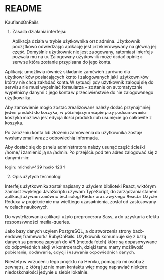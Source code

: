 # README
KauflandOnRails

1) Zasada działania interfejsu

	Aplikacja działa w trybie użytkownika oraz admina.
Użytkownik początkowo odwiedzając aplikację jest przekierowywany na główną jej część.
Domyślnie użytkownik nie jest zalogowany, natomiast interfejs pozwala mu na to.
Zalogowany użytkownik może dodać opinię o serwise która zostanie przypisana do jego konta.

Aplikacja umożliwia również składanie zamówień zarówno dla użytkowników posiadających konto i zalogowanych jak i użytkowników którzy nie chcą zakładać konta. W sytuacji gdy użytkownik zaloguj się do serwisu nie musi wypełniać formularza – zostanie on automatycznie wypełniony danymi z jego konta w przeciwieństwie do nie zalogowanego użytkownika. 

Aby zamówienie mogło zostać zrealizowane należy dodać przynajmniej jeden produkt do koszyka, w późniejszym etapie przy podsumowaniu koszyka możliwa jest edycja ilości produktu lub usunięcie go całkowite z koszyka.

Po założeniu konta lub złożeniu zamówienia do użytkownika zostaje wysłany email wraz z odpowiednią informacją.

Aby dostać się do panelu administratora należy usunąć część ścieżki /home/ i zamienić ją na /admin. Po przejściu pod ten adres zalogować się z danymi min:

login: michsiw439
hasło 1234

2) Opis użytych technologi

Interfejs użytkownika został napisany z użyciem biblioteki React, w którym zamiast zwykłego JavaScriptu używam TypeScript, do zarządzania stanem aplikacji używam zarówno  technologi Redux oraz zwykłego Reacta. Użycie Reduxa w projekcie nie ma wielkiego uzasadnienia, został od zastosowany w celach naukowych. 

Do wystylizowania aplikacji użyto preprocesora Sass, a do uzyskania efektu responsywności media-queries.

Jako bazy danych użyłem PostgreSQL, a do stworzenia strony back-endowej frameworka RubyOnRails. Użytkownik komunikuje się z bazą danych za pomocą zapytań do  API (metoda fetch) które są dopasowywane do odpowiednich akcji w kontrolerach, dzięki temu mamy możliwość pobierania, dodawania, edycji i usuwania odpowiednich danych. 


Niestety w wrzuceniu tego projektu na Heroku, pomagała mi osoba z zewnątrz, z którą już nie mam kontaktu więc mogę naprawiać niektóre niedoskonałości jedynie u siebie lokalnie. 
